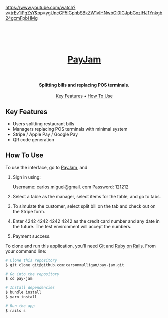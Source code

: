 https://www.youtube.com/watch?v=trEv1iPgZsY&pp=ygUncGF5IGphbSBkZW1vIHNwbGl0IGJpbGxzIHJ1Ynkgb24gcmFpbHMg
<h1 align="center">
  <br>
  <br>
  <a href="https://www.payjam.co/" target="_blank">PayJam</a></h4>
  <br>
</h1>

<h4 align="center">Splitting bills and replacing POS terminals. </h4>


<p align="center">
  <a href="#key-features">Key Features</a> •
  <a href="#how-to-use">How To Use</a> 
</p>


## Key Features

* Users splitting restaurant bills
* Managers replacing POS terminals with minimal system
* Stripe / Apple Pay / Google Pay
* QR code generation

## How To Use

To use the interface, go to <a href="https://www.payjam.co/" target="_blank">PayJam</a>,</h4> and 

1. Sign in using:

      Username: carlos.miguel@gmail. com
      Password: 121212

2. Select a table as the manager, select items for the table, and go to tabs. 

3. To simulate the customer, select split bill on the tab and check out on the Stripe form.

4. Enter 4242 4242 4242 4242 as the credit card number and any date in the future. The test environment will accept the numbers. 

5. Payment success.

To clone and run this application, you'll need [Git](https://git-scm.com) and [Ruby on Rails](https://rubyonrails.org/). From your command line:

```bash
# Clone this repository
$ git clone git@github.com:carsonmulligan/pay-jam.git

# Go into the repository
$ cd pay-jam

# Install dependencies
$ bundle install
$ yarn install

# Run the app
$ rails s
```









